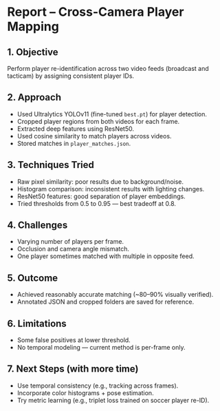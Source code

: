 # Report – Cross-Camera Player Mapping

## 1. Objective
Perform player re-identification across two video feeds (broadcast and tacticam) by assigning consistent player IDs.

## 2. Approach
- Used Ultralytics YOLOv11 (fine-tuned `best.pt`) for player detection.
- Cropped player regions from both videos for each frame.
- Extracted deep features using ResNet50.
- Used cosine similarity to match players across videos.
- Stored matches in `player_matches.json`.

## 3. Techniques Tried
- Raw pixel similarity: poor results due to background/noise.
- Histogram comparison: inconsistent results with lighting changes.
- ResNet50 features: good separation of player embeddings.
- Tried thresholds from 0.5 to 0.95 — best tradeoff at 0.8.

## 4. Challenges
- Varying number of players per frame.
- Occlusion and camera angle mismatch.
- One player sometimes matched with multiple in opposite feed.

## 5. Outcome
- Achieved reasonably accurate matching (~80–90% visually verified).
- Annotated JSON and cropped folders are saved for reference.

## 6. Limitations
- Some false positives at lower threshold.
- No temporal modeling — current method is per-frame only.

## 7. Next Steps (with more time)
- Use temporal consistency (e.g., tracking across frames).
- Incorporate color histograms + pose estimation.
- Try metric learning (e.g., triplet loss trained on soccer player re-ID).